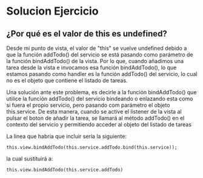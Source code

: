 # Solucion Ejercicio

## ¿Por qué es el valor de this es undefined?

Desde mi punto de vista, el valor de "this" se vuelve undefined debido a que la función addTodo() del servicio se está pasando como parámetro de la función bindAddTodo() de la vista. Por lo que, cuando añadimos una tarea desde la vista e invocamos esa función bindAddTodo(), lo que estamos pasando como handler es la función addTodo() del servicio, lo cual no es el objeto que contiene el listado de tareas.  

Una solución ante este problema, es decirle a la función bindAddTodo() que utilice la función addTodo() del servicio bindeando o enlazando esta como si fuera el propio servicio, pero pasando com parámetro el objeto this.service. De esta manera, cuando se active el listener de la vista al pulsar el boton de añadir la tarea, se llamará al método addTodo() en el contexto del servicio y permitiendo acceder al objeto del listado de tareas

La linea que habría que incluir sería la siguiente:

```
this.view.bindAddTodo(this.service.addTodo.bind(this.service));
```
la cual sustituirá a:

```
this.view.bindAddTodo(this.service.addTodo)
```
